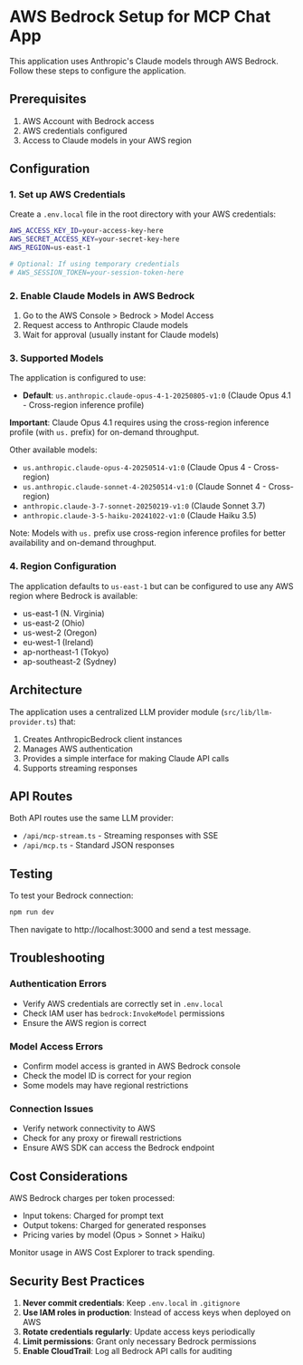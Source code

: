 # AWS Bedrock Setup for MCP Chat App

This application uses Anthropic's Claude models through AWS Bedrock. Follow these steps to configure the application.

## Prerequisites

1. AWS Account with Bedrock access
2. AWS credentials configured
3. Access to Claude models in your AWS region

## Configuration

### 1. Set up AWS Credentials

Create a `.env.local` file in the root directory with your AWS credentials:

```bash
AWS_ACCESS_KEY_ID=your-access-key-here
AWS_SECRET_ACCESS_KEY=your-secret-key-here
AWS_REGION=us-east-1

# Optional: If using temporary credentials
# AWS_SESSION_TOKEN=your-session-token-here
```

### 2. Enable Claude Models in AWS Bedrock

1. Go to the AWS Console > Bedrock > Model Access
2. Request access to Anthropic Claude models
3. Wait for approval (usually instant for Claude models)

### 3. Supported Models

The application is configured to use:
- **Default**: `us.anthropic.claude-opus-4-1-20250805-v1:0` (Claude Opus 4.1 - Cross-region inference profile)

**Important**: Claude Opus 4.1 requires using the cross-region inference profile (with `us.` prefix) for on-demand throughput.

Other available models:
- `us.anthropic.claude-opus-4-20250514-v1:0` (Claude Opus 4 - Cross-region)
- `us.anthropic.claude-sonnet-4-20250514-v1:0` (Claude Sonnet 4 - Cross-region)
- `anthropic.claude-3-7-sonnet-20250219-v1:0` (Claude Sonnet 3.7)
- `anthropic.claude-3-5-haiku-20241022-v1:0` (Claude Haiku 3.5)

Note: Models with `us.` prefix use cross-region inference profiles for better availability and on-demand throughput.

### 4. Region Configuration

The application defaults to `us-east-1` but can be configured to use any AWS region where Bedrock is available:

- us-east-1 (N. Virginia)
- us-east-2 (Ohio)
- us-west-2 (Oregon)
- eu-west-1 (Ireland)
- ap-northeast-1 (Tokyo)
- ap-southeast-2 (Sydney)

## Architecture

The application uses a centralized LLM provider module (`src/lib/llm-provider.ts`) that:

1. Creates AnthropicBedrock client instances
2. Manages AWS authentication
3. Provides a simple interface for making Claude API calls
4. Supports streaming responses

## API Routes

Both API routes use the same LLM provider:
- `/api/mcp-stream.ts` - Streaming responses with SSE
- `/api/mcp.ts` - Standard JSON responses

## Testing

To test your Bedrock connection:

```bash
npm run dev
```

Then navigate to http://localhost:3000 and send a test message.

## Troubleshooting

### Authentication Errors
- Verify AWS credentials are correctly set in `.env.local`
- Check IAM user has `bedrock:InvokeModel` permissions
- Ensure the AWS region is correct

### Model Access Errors
- Confirm model access is granted in AWS Bedrock console
- Check the model ID is correct for your region
- Some models may have regional restrictions

### Connection Issues
- Verify network connectivity to AWS
- Check for any proxy or firewall restrictions
- Ensure AWS SDK can access the Bedrock endpoint

## Cost Considerations

AWS Bedrock charges per token processed:
- Input tokens: Charged for prompt text
- Output tokens: Charged for generated responses
- Pricing varies by model (Opus > Sonnet > Haiku)

Monitor usage in AWS Cost Explorer to track spending.

## Security Best Practices

1. **Never commit credentials**: Keep `.env.local` in `.gitignore`
2. **Use IAM roles in production**: Instead of access keys when deployed on AWS
3. **Rotate credentials regularly**: Update access keys periodically
4. **Limit permissions**: Grant only necessary Bedrock permissions
5. **Enable CloudTrail**: Log all Bedrock API calls for auditing